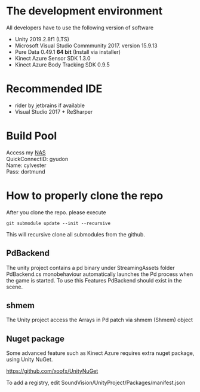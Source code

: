 # The development environment
All developers have to use the following version of software
- Unity 2019.2.8f1 (LTS)
- Microsoft Visual Studio Commmunity 2017. version 15.9.13
- Pure Data 0.49.1  **64 bit** (Install via installer)
- Kinect Azure Sensor SDK 1.3.0
- Kinect Azure Body Tracking SDK 0.9.5

# Recommended IDE
- rider by jetbrains if available
- Visual Studio 2017 + ReSharper

# Build Pool
Access my [NAS](http://quickconnect.to)  
QuickConnectID: gyudon  
Name: cylvester  
Pass: dortmund  

# How to properly clone the repo
After you clone the repo. please execute

``` git submodule update --init --recursive ```

This will recursive clone all submodules from the github.

## PdBackend

The unity project contains a pd binary under StreamingAssets folder
PdBackend.cs monobehaviour automatically launches the Pd process when the game is started.
To use this Features PdBackend should exist in the scene.

## shmem
The Unity project access the Arrays in Pd patch via shmem (Shmem) object

## Nuget package

Some advanced feature such as Kinect Azure requires extra nuget package, using Unity NuGet.

https://github.com/xoofx/UnityNuGet

To add a registry, edit SoundVision/UnityProject/Packages/manifest.json

